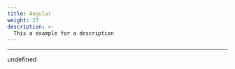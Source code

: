 ```yaml
---
title: Angular
weight: 27
description: >-
  This a example for a description
---
```


---

undefined
